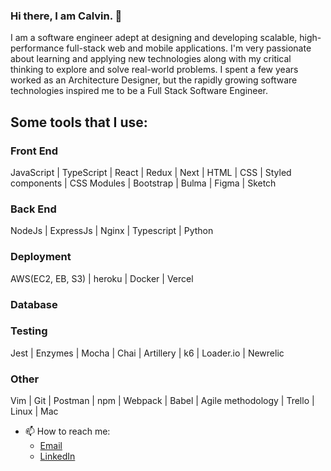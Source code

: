 <div align="left">

### Hi there, I am Calvin. 👋

I am a software engineer adept at designing and developing scalable, high-performance full-stack web and mobile applications. I'm very passionate about learning and applying new technologies along with my critical thinking to explore and solve real-world problems. I spent a few years worked as an Architecture Designer, but the rapidly growing software technologies inspired me to be a Full Stack Software Engineer.
    
## Some tools that I use:

### Front End 
JavaScript | TypeScript | React | Redux | Next | HTML | CSS | Styled components | CSS Modules | Bootstrap | Bulma | Figma | Sketch 

### Back End
NodeJs | ExpressJs | Nginx | Typescript | Python 

### Deployment
AWS(EC2, EB, S3) | heroku | Docker | Vercel
    
### Database
    
### Testing
Jest | Enzymes | Mocha | Chai | Artillery | k6 | Loader.io | Newrelic

### Other
Vim | Git | Postman | npm | Webpack | Babel | Agile methodology | Trello | Linux | Mac
  
- 📫 How to reach me:
    - [Email](https://www.calvinchenhupro@gmail.com)
    - [LinkedIn](https://www.linkedin.com/in/calvin-chen-hu-63243729/)

</div>
